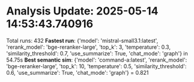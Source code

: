 # Analysis Update: 2025-05-14 14:53:43.740916
Total runs: 432
**Fastest run**: {'model': 'mistral-small3.1:latest', 'rerank_model': 'bge-reranker-large', 'top_k': 3, 'temperature': 0.3, 'similarity_threshold': 0.7, 'use_summarize': True, 'chat_mode': 'graph'} in 54.75s
**Best semantic sim**: {'model': 'command-a:latest', 'rerank_model': 'bge-reranker-large', 'top_k': 10, 'temperature': 0.5, 'similarity_threshold': 0.6, 'use_summarize': True, 'chat_mode': 'graph'} = 0.821
